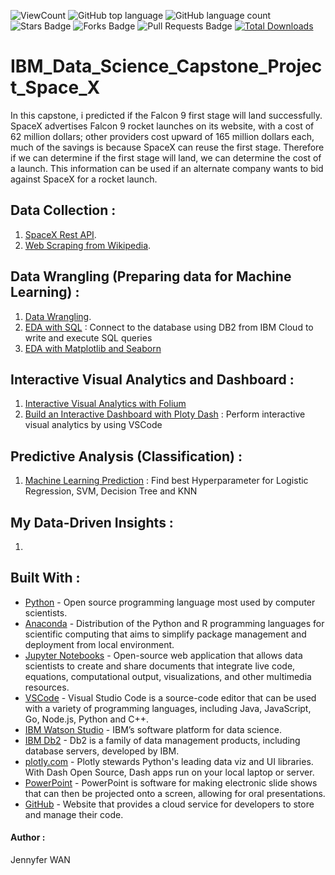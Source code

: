 ![ViewCount](https://views.whatilearened.today/views/github/JennyferWAN/IBM_Data_Science_Capstone_Project_Space_X.svg?cache=remove)
![GitHub top language](https://img.shields.io/github/languages/top/JennyferWAN/IBM_Data_Science_Capstone_Project_Space_X?style=flat)
![GitHub language count](https://img.shields.io/github/languages/count/JennyferWAN/IBM_Data_Science_Capstone_Project_Space_X?style=flat)
![Stars Badge](https://img.shields.io/github/stars/JennyferWAN/IBM_Data_Science_Capstone_Project_Space_X?style=flat)
![Forks Badge](https://img.shields.io/github/forks/JennyferWAN/IBM_Data_Science_Capstone_Project_Space_X?style=flat)
![Pull Requests Badge](https://img.shields.io/github/issues-pr/JennyferWAN/IBM_Data_Science_Capstone_Project_Space_X?style=flat)
[![Total Downloads](https://img.shields.io/github/downloads/JennyferWAN/IBM_Data_Science_Capstone_Project_Space_X/total.svg)](https://github.com/JennyferWAN/IBM_Data_Science_Capstone_Project_Space_X/releases/)

# IBM_Data_Science_Capstone_Project_Space_X

In this capstone, i predicted if the Falcon 9 first stage will land successfully. 
SpaceX advertises Falcon 9 rocket launches on its website, with a cost of 62 million dollars; other providers cost upward of 165 million dollars each, much of the savings is because SpaceX can reuse the first stage. 
Therefore if we can determine if the first stage will land, we can determine the cost of a launch. This information can be used if an alternate company wants to bid against SpaceX for a rocket launch.



## Data Collection :
1. [SpaceX Rest API](https://github.com/JennyferWAN/IBM-Data-Science-Capstone-Project-Space-X/blob/eba362f42ea6271dde28a737e768e4856e5ff41d/Data%20Collection%20API.ipynb).
2. [Web Scraping from Wikipedia](https://github.com/JennyferWAN/IBM-Data-Science-Capstone-Project-Space-X/blob/eba362f42ea6271dde28a737e768e4856e5ff41d/Data%20Collection%20with%20Web%20Scraping.ipynb).

## Data Wrangling (Preparing data for Machine Learning) :
1. [Data Wrangling](https://github.com/JennyferWAN/IBM_Data_Science_Capstone_Project_Space_X/blob/873cf63ec94d3cc1a35a9401227267f5a4cbde76/EDA%20Lab.ipynb).
2. [EDA with SQL](https://github.com/JennyferWAN/IBM_Data_Science_Capstone_Project_Space_X/blob/b18ac9cbaadf644cc6a2c716c84db7d3fa50f6b6/EDA_with_SQL.ipynb) : Connect to the database using DB2 from IBM Cloud to write and execute SQL queries
3. [EDA with Matplotlib and Seaborn](https://github.com/JennyferWAN/IBM_Data_Science_Capstone_Project_Space_X/blob/8d692e155debab824302299da80e2c6091ae6611/EDA%20with%20Data%20Visualization.ipynb)

## Interactive Visual Analytics and Dashboard :
1. [Interactive Visual Analytics with Folium](https://github.com/JennyferWAN/IBM_Data_Science_Capstone_Project_Space_X/blob/75d03b7495aea1608454a92ed023ba57d32b8bfe/Interactive%20Visual%20Analytics%20with%20Folium.ipynb)
2. [Build an Interactive Dashboard with Ploty Dash](https://github.com/JennyferWAN/IBM_Data_Science_Capstone_Project_Space_X/blob/3ee088eb6669c2d1059e4d626c6057e52090455b/dash_interactivity.py) : Perform interactive visual analytics by using VSCode

## Predictive Analysis (Classification) :
1. [Machine Learning Prediction](https://github.com/JennyferWAN/IBM_Data_Science_Capstone_Project_Space_X/blob/f893e1708f5abbbab49bf8a9bbc65b27214b897c/Complete%20the%20Machine%20Learning%20Prediction%20lab.ipynb) : Find best Hyperparameter for Logistic Regression, SVM, Decision Tree and KNN

## My Data-Driven Insights :
1. 



## Built With :

- [Python](https://www.python.org/) - Open source programming language most used by computer scientists.
- [Anaconda](https://www.anaconda.com/) - Distribution of the Python and R programming languages for scientific computing that aims to simplify package management and deployment from local environment.
- [Jupyter Notebooks](https://jupyter.org/) - Open-source web application that allows data scientists to create and share documents that integrate live code, equations, computational output, visualizations, and other multimedia resources.
- [VSCode](https://code.visualstudio.com) - Visual Studio Code is a source-code editor that can be used with a variety of programming languages, including Java, JavaScript, Go, Node.js, Python and C++.
- [IBM Watson Studio](https://www.ibm.com/in-en/cloud/watson-studio) - IBM’s software platform for data science.
- [IBM Db2](https://www.ibm.com/in-en/analytics/db2) - Db2 is a family of data management products, including database servers, developed by IBM.
- [plotly.com](https://plotly.com/) - Plotly stewards Python's leading data viz and UI libraries. With Dash Open Source, Dash apps run on your local laptop or server.
- [PowerPoint](https://www.office.com/?utm_medium=Exinfluencer&utm_source=Exinfluencer&utm_content=000026UJ&utm_term=10006555&utm_id=NA-SkillsNetwork-wwwcourseraorg-SkillsNetworkCoursesIBMDA0321ENSkillsNetwork21426264-2021-01-01) - PowerPoint is software for making electronic slide shows that can then be projected onto a screen, allowing for oral presentations.
- [GitHub](https://github.com/) - Website that provides a cloud service for developers to store and manage their code.


#### Author :
Jennyfer WAN
